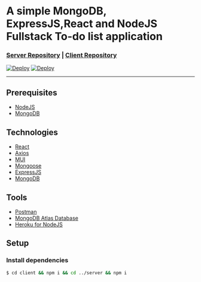 A simple MongoDB, ExpressJS,React and NodeJS Fullstack To-do list application
==============
### [Server Repository](https://github.com/Finneasles/simple-todo-app-server) | [Client Repository](https://github.com/Finneasles/simple-todo-app-client) 

[![Deploy](https://www.herokucdn.com/deploy/button.svg)](https://heroku.com/deploy) [![Deploy](https://www.netlify.com/img/deploy/button.svg)](https://app.netlify.com/start/deploy?repository=https://github.com/Finneasles/simple-mern-todo-app-client
) 

---
 
## Prerequisites 
*    [NodeJS](https://nodejs.org/en/)
*    [MongoDB](https://www.mongodb.com/atlas/database)

## Technologies 
* [React](https://reactjs.org/)
* [Axios](https://axios-http.com/)
* [MUI](https://mui.com/)
* [Mongoose](https://www.npmjs.com/package/mongoose)
* [ExpressJS](https://expressjs.com/)
* [MongoDB](https://expressjs.com/)



## Tools
* [Postman](https://www.postman.com/downloads/)
* [MongoDB Atlas Database](https://www.postman.com/downloads/)
* [Heroku for NodeJS](https://devcenter.heroku.com/articles/getting-started-with-nodejs)


## Setup 
### Install dependencies
``` bash
$ cd client && npm i && cd ../server && npm i
```


